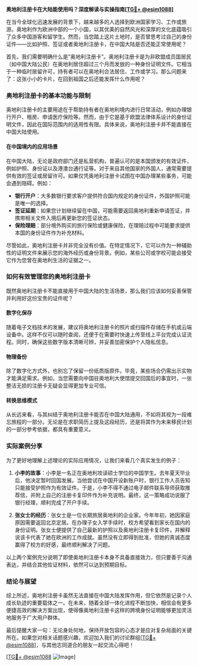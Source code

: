 **奥地利注册卡在大陆能使用吗？深度解读与实操指南[[TG💪+ @esim1088](https://t.me/s/esim1088)]**

在当今全球化迅速发展的背景下，越来越多的人选择到欧洲国家学习、工作或旅游。奥地利作为欧洲中部的一个小国，以其优美的自然风光和深厚的文化底蕴吸引了众多中国游客和留学生。然而，当您踏上这片土地时，是否曾思考过自己的身份证件——比如护照、签证或者奥地利注册卡，在中国大陆是否还能正常使用呢？

首先，我们需要明确什么是“奥地利注册卡”。奥地利注册卡是为非欧盟成员国居民（如中国大陆公民）在奥地利居住超过三个月而发放的一种身份证明文件。它相当于一种临时居留许可，持有者可以在奥地利合法居住、工作或学习。那么问题来了：这张小小的卡片，在回到祖国之后还能发挥什么作用呢？

### 奥地利注册卡的基本功能与限制

奥地利注册卡的主要用途在于帮助持有者在奥地利境内进行日常活动，例如办理银行开户、租房、申请医疗保险等。然而，由于它是基于欧盟法律体系设计的身份证明文件，因此在国际范围内的适用性有限。具体来说，奥地利注册卡并不能直接在中国大陆使用。

#### 在中国境内的应用场景
在中国大陆，无论是政府部门还是私营机构，普遍认可的是本国颁发的有效证件，例如护照、身份证以及港澳台通行证等。对于来自其他国家的外国人，通常需要提供有效的签证或居留许可。如果仅凭奥地利注册卡试图在中国办理某些事务，可能会遇到阻碍。例如：

- **银行开户**：大多数银行要求客户提供符合国内规定的身份证件，外国护照可能是唯一的选择。
- **签证延期**：如果您计划继续留在中国，可能需要返回奥地利重新申请签证，并携带相关文件入境后再更新您的签证状态。
- **保险理赔**：部分境外购买的旅行保险或健康保险，在理赔过程中可能要求提供本国的身份证件作为补充材料。

尽管如此，奥地利注册卡并非完全没有价值。在特定情况下，它可以作为一种辅助性的证明文件来展示您的海外经历或身份背景。例如，某些公司或学校可能会接受它作为您曾在奥地利生活的证据之一。

### 如何有效管理您的奥地利注册卡

既然奥地利注册卡不能直接用于中国大陆的生活场景，那么我们应该如何妥善保管并利用好这份宝贵的证件呢？

#### 数字化保存
随着电子文档技术的发展，建议将奥地利注册卡的照片或扫描件存储在手机或云端设备中。这样不仅可以随时查阅，还便于在需要时快速上传至线上平台完成认证流程。同时，确保这些数字版本清晰可辨，并妥善加密保护个人隐私信息。

#### 物理备份
除了数字化方式外，也别忘了保留一份纸质版原件。毕竟，某些场合仍需出示实物才能满足需求。例如，当您需要向中国驻奥地利大使馆提交回国后的事宜时，一张整洁无损的注册卡无疑会显得更加专业可信。

#### 转换思维模式
从长远来看，与其纠结于奥地利注册卡能否在中国大陆通用，不如将其视为一段难忘旅程的一部分。无论是在求职简历上提及这段经历，还是将其作为未来移民计划的一部分参考依据，都具有重要意义。

### 实际案例分享

为了更好地理解上述理论的实际应用情况，让我们来看几个真实发生的例子：

1. **小李的故事**：小李是一名正在奥地利攻读硕士学位的中国学生。去年夏天毕业后，他决定暂时回国发展。当他尝试在中国开设新账户时，银行工作人员告知只能接受护照作为有效证件。于是，小李不得不通过电子邮件联系导师获取推荐信，并附上自己的注册卡复印件作为补充说明。最终，这一策略成功说服了银行经理，顺利完成了开户手续。

2. **张女士的经历**：张女士是一位长期旅居奥地利的企业家。今年年初，她因家庭原因需要返回北京定居。在办理子女入学手续时，校方希望看到家长在国内的身份证明。张女士便提供了自己最新的护照以及奥地利注册卡复印件，并解释说该卡代表了她在欧洲的工作成就。虽然没有立即得到批准，但她的真诚态度赢得了校方的好感，最终顺利解决了问题。

以上两个案例充分说明了即使奥地利注册卡本身不具备直接效力，但只要善于沟通表达，并结合其他佐证材料，依然可以达到预期目标。

### 结论与展望

综上所述，奥地利注册卡虽然无法直接在中国大陆发挥作用，但它依然是记录个人成长轨迹的重要载体之一。在未来，随着全球一体化进程不断加快，相信会有更多便捷高效的解决方案出现，使得像奥地利注册卡这样的跨境身份证明能够更加灵活地服务于广大用户群体。

最后提醒大家一句：无论身处何地，保持开放包容的心态才是应对复杂局面的关键所在。如果您对相关话题感兴趣，欢迎加入我们的讨论群组[[TG💪+ @esim1088](https://t.me/s/esim1088)]，与其他志同道合的朋友一起交流心得吧！

[[TG💪+ @esim1088](https://t.me/s/esim1088) ![Image](https://i.postimg.cc/4NQfJmqS/Snipaste-2025-05-13-00-14-12.png)]